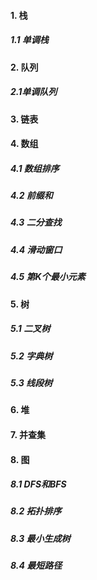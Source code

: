 #### 1. 栈



##### 1.1 单调栈

#### 2. 队列

##### 2.1单调队列

#### 3. 链表

#### 4. 数组

##### 4.1 数组排序

##### 4.2 前缀和

##### 4.3 二分查找

##### 4.4 滑动窗口

##### 4.5 第K个最小元素

#### 5. 树

##### 5.1 二叉树

##### 5.2 字典树

##### 5.3 线段树

#### 6. 堆

#### 7. 并查集

#### 8. 图

##### 8.1 DFS和BFS

##### 8.2 拓扑排序



##### 8.3 最小生成树

##### 8.4 最短路径

